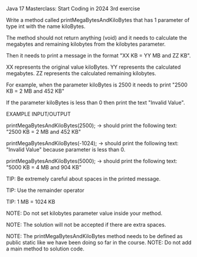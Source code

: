 Java 17 Masterclass: Start Coding in 2024
3rd exercise

Write a method called printMegaBytesAndKiloBytes that has 1 parameter of type int with the name kiloBytes.

The method should not return anything (void) and it needs to calculate the megabytes and remaining kilobytes from the kilobytes parameter.

Then it needs to print a message in the format "XX KB = YY MB and ZZ KB".

XX represents the original value kiloBytes.
YY represents the calculated megabytes.
ZZ represents the calculated remaining kilobytes.

For example, when the parameter kiloBytes is 2500 it needs to print "2500 KB = 2 MB and 452 KB"

If the parameter kiloBytes is less than 0 then print the text "Invalid Value".

EXAMPLE INPUT/OUTPUT

printMegaBytesAndKiloBytes(2500); → should print the following text: "2500 KB = 2 MB and 452 KB"

printMegaBytesAndKiloBytes(-1024); → should print the following text: "Invalid Value" because parameter is less than 0.

printMegaBytesAndKiloBytes(5000); → should print the following text: "5000 KB = 4 MB and 904 KB"



TIP: Be extremely careful about spaces in the printed message. 

TIP: Use the remainder operator

TIP: 1 MB = 1024 KB

NOTE: Do not set kilobytes parameter value inside your method. 

NOTE: The solution will not be accepted if there are extra spaces.

NOTE: The printMegaBytesAndKiloBytes method  needs to be defined as public static ​like we have been doing so far in the course.
NOTE: Do not add a  main method to solution code.

